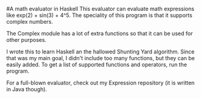#A math evaluator in Haskell
This evaluator can evaluate math expressions like exp(2) + sin(3) + 4^5. The speciality of this program is that it supports complex numbers.

The Complex module has a lot of extra functions so that it can be used for other purposes.

I wrote this to learn Haskell an the hallowed Shunting Yard algorithm. Since that was my main goal, I didn't include too many functions, but they can be easily added. To get a list of supported functions and operators, run the program.

For a full-blown evaluator, check out my Expression repository (it is written in Java though).